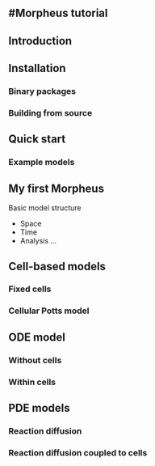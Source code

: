 #Morpheus tutorial
-----------------


## Introduction


## Installation

### Binary packages

### Building from source


## Quick start 

### Example models


## My first Morpheus 

Basic model structure

* Space
* Time
* Analysis
...


## Cell-based models

### Fixed cells

### Cellular Potts model


## ODE model

### Without cells 

### Within cells 



## PDE models

### Reaction diffusion

### Reaction diffusion coupled to cells